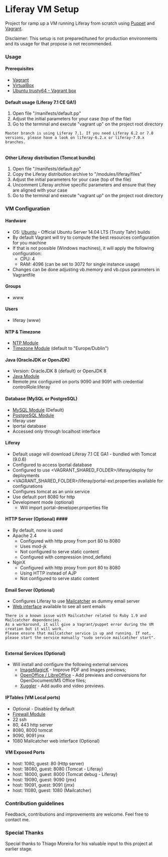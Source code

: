 # Liferay VM Setup #

Project for ramp up a VM running Liferay from scratch using [Puppet](https://puppetlabs.com/) and [Vagrant](https://www.vagrantup.com/).

Disclaimer: This setup is not prepared/tuned for production environments and its usage for that propose is not recommended. 

### Usage ###

#### Prerequisites ####

* [Vagrant](http://docs.vagrantup.com/v2/getting-started/index.html) 
* [VirtualBox](https://www.virtualbox.org/)
* [Ubuntu trusty64 - Vagrant box](https://atlas.hashicorp.com/ubuntu/boxes/trusty64)

#### Default usage (Liferay 7.1 CE GA1) ####

1. Open file "/manifests/default.pp"
2. Adjust the initial parameters for your case (top of the file)
3. Go to the terminal and execute "vagrant up" on the project root directory

```
Master branch is using Liferay 7.1. If you need Liferay 6.2 or 7.0 versions, please have a look on liferay-6.2.x or liferay-7.0.x branches.


```

#### Other Liferay distribution (Tomcat bundle) ####

1. Open file "/manifests/default.pp"
2. Copy the Liferay distribution archive to "/modules/liferay/files" 
3. Adjust the initial parameters for your case (top of the file)
4. Uncomment Liferay archive specific parameters and ensure that they are aligned with your case
5. Go to the terminal and execute "vagrant up" on the project root directory

### VM Configuration ###

#### Hardware ####

* OS: [Ubuntu](https://atlas.hashicorp.com/ubuntu/boxes/trusty64) - Official Ubuntu Server 14.04 LTS (Trusty Tahr) builds
* By default Vagrant will try to compute the best resources configuration for you machine
* If that is not possible (Windows machines), it will apply the following configuration:
	* CPU: 4
	* RAM: 4096 (can be set to 3072 for single instance usage) 
* Changes can be done adjusting vb.memory and vb.cpus parameters in Vagrantfile


#### Groups #####

* www

#### Users #####

* liferay (www)

#### NTP & Timezone #####

* [NTP Module](https://forge.puppetlabs.com/puppetlabs/ntp)
* [Timezone Module](https://forge.puppetlabs.com/saz/timezone) (default to "Europe/Dublin")

#### Java (OracleJDK or OpenJDK) #####

* Version: OracleJDK 8 (default) or OpenJDK 8
* [Java Module](https://forge.puppetlabs.com/puppetlabs/java)
* Remote jmx configured on ports 9090 and 9091 with credential controlRole:liferay

#### Database (MySQL or PostgreSQL) #####

* [MySQL Module](https://forge.puppetlabs.com/puppetlabs/mysql) (Default)
* [PostgreSQL Module](https://forge.puppetlabs.com/puppetlabs/postgresql)
* liferay user
* lportal database
* Accessed only through localhost interface

#### Liferay #####

* Default usage will download Liferay 7.1 CE GA1 - bundled with Tomcat (9.0.6)
* Configured to access lportal database
* Configured to use <VAGRANT_SHARED_FOLDER>/liferay/deploy for deployments
* <VAGRANT_SHARED_FOLDER>/liferay/portal-ext.properties available for configurations 
* Configures tomcat as an unix service
* Use default port 8080 for http
* Development mode (optional) 
	* Will import portal-developer.properties file

#### HTTP Server (Optional) ####

* By default, none is used
* Apache 2.4
	* Configured with http proxy from port 80 to 8080
	* Uses mod-jk
	* Not configured to serve static content
	* Configured with compression (mod_deflate)
* NginX
	* Configured with http proxy from port 80 to 8080
	* Using HTTP instead of AJP
	* Not configured to serve static content

#### Email Server (Optional) #####

* Configures Liferay to use [Mailcatcher](http://mailcatcher.me/) as dummy email server
* [Web interface](http://localhost:11080) available to see all sent emails

```
There is a known issue with Mailcatcher related to Ruby 1.9 and Mailcatcher dependencies. 
As a workaround, it will give a Vagrant/puppet error during the VM creation but it will work. 
Please ensure that mailcatcher service is up and running. If not, please start the service manually "sudo service mailcatcher start". 


```

#### External Services (Optional) #####

* Will install and configure the following external services
	* [ImageMagicK](http://www.imagemagick.org/script/index.php) - Improve PDF and Images previews;
	* [OpenOffice / LibreOffice](https://www.libreoffice.org/download/libreoffice-fresh/) - Add previews and conversions for OpenDocument/MS Office files;
	* [Xuggler](http://www.xuggle.com/xuggler/) - Add audio and video previews.

#### IPTables (VM Local ports) #####

* Optional - Disabled by default
* [Firewall Module](https://forge.puppetlabs.com/puppetlabs/firewall)
* 22 ssh
* 80, 443 http server
* 8080, 8000 tomcat
* 9090, 9091 jmx
* 1080 Mailcatcher web interface (Optional)

#### VM Exposed Ports #####

* host: 1080, guest: 80    (Http server)
* host: 18080, guest: 8080 (Tomcat - Liferay)
* host: 18000, guest: 8000 (Tomcat debug - Liferay)
* host: 19090, guest: 9090 (jmx)
* host: 19091, guest: 9091 (jmx)
* host: 11080, guest: 1080 (Mailcatcher)

### Contribution guidelines ###

Feedback, contributions and improvements are welcome. Feel free to contact me.

### Special Thanks ###

Special thanks to Thiago Moreira for his valuable input to this project at earlier stage.
